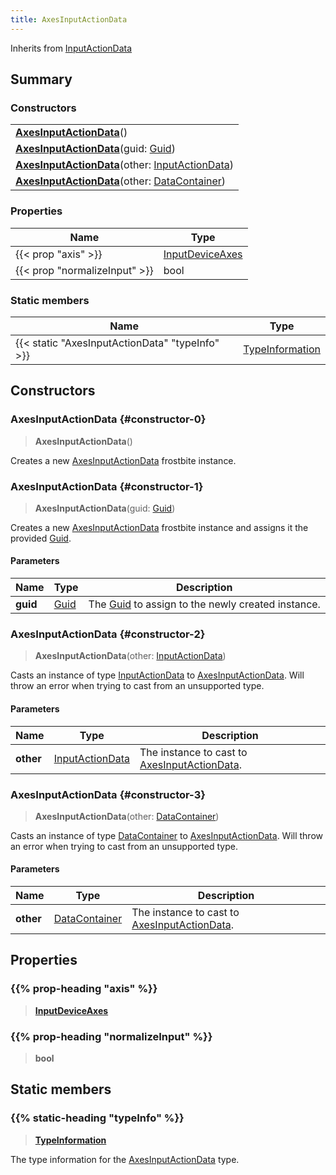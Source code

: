 ```yaml
---
title: AxesInputActionData
---
```


Inherits from [InputActionData](/vext/ref/fb/inputactiondata)

## Summary

### Constructors

|  |
| --- |
| **[AxesInputActionData](#constructor-0)**() |
| **[AxesInputActionData](#constructor-1)**(guid: [Guid](/vext/ref/shared/type/guid)) |
| **[AxesInputActionData](#constructor-2)**(other: [InputActionData](/vext/ref/fb/inputactiondata)) |
| **[AxesInputActionData](#constructor-3)**(other: [DataContainer](/vext/ref/shared/type/datacontainer)) |

### Properties

| Name | Type |
| ---- | ---- |
| {{< prop "axis" >}} | [InputDeviceAxes](/vext/ref/fb/inputdeviceaxes) |
| {{< prop "normalizeInput" >}} | bool |

### Static members

| Name | Type |
| ---- | ---- |
| {{< static "AxesInputActionData" "typeInfo" >}} | [TypeInformation](/vext/ref/shared/type/typeinformation) |

## Constructors

### AxesInputActionData {#constructor-0}

> **AxesInputActionData**()

Creates a new [AxesInputActionData](/vext/ref/fb/axesinputactiondata) frostbite instance.

### AxesInputActionData {#constructor-1}

> **AxesInputActionData**(guid: [Guid](/vext/ref/shared/type/guid))

Creates a new [AxesInputActionData](/vext/ref/fb/axesinputactiondata) frostbite instance and assigns it the provided [Guid](/vext/ref/shared/type/guid).

#### Parameters

| Name | Type | Description |
| ---- | ---- | ----------- |
| **guid** | [Guid](/vext/ref/shared/type/guid) | The [Guid](/vext/ref/shared/type/guid) to assign to the newly created instance. |

### AxesInputActionData {#constructor-2}

> **AxesInputActionData**(other: [InputActionData](/vext/ref/fb/inputactiondata))

Casts an instance of type [InputActionData](/vext/ref/fb/inputactiondata) to [AxesInputActionData](/vext/ref/fb/axesinputactiondata). Will throw an error when trying to cast from an unsupported type.

#### Parameters

| Name | Type | Description |
| ---- | ---- | ----------- |
| **other** | [InputActionData](/vext/ref/fb/inputactiondata) | The instance to cast to [AxesInputActionData](/vext/ref/fb/axesinputactiondata). |

### AxesInputActionData {#constructor-3}

> **AxesInputActionData**(other: [DataContainer](/vext/ref/shared/type/datacontainer))

Casts an instance of type [DataContainer](/vext/ref/shared/type/datacontainer) to [AxesInputActionData](/vext/ref/fb/axesinputactiondata). Will throw an error when trying to cast from an unsupported type.

#### Parameters

| Name | Type | Description |
| ---- | ---- | ----------- |
| **other** | [DataContainer](/vext/ref/shared/type/datacontainer) | The instance to cast to [AxesInputActionData](/vext/ref/fb/axesinputactiondata). |

## Properties

### {{% prop-heading "axis" %}}

> **[InputDeviceAxes](/vext/ref/fb/inputdeviceaxes)**

### {{% prop-heading "normalizeInput" %}}

> **bool**

## Static members

### {{% static-heading "typeInfo" %}}

> **[TypeInformation](/vext/ref/shared/type/typeinformation)**

The type information for the [AxesInputActionData](/vext/ref/fb/axesinputactiondata) type.

